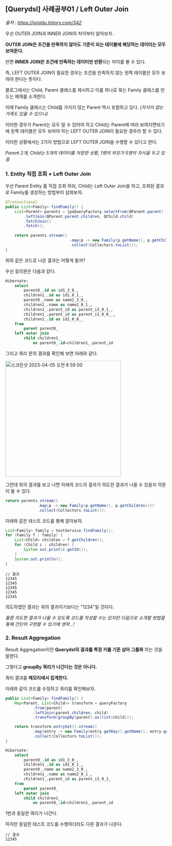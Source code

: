 ## [Querydsl] 사례공부01 / Left Outer Join

*출처 : https://jojoldu.tistory.com/342*



우선 OUTER JOIN과 INNER JOIN의 차이부터 알아보자.

**OUTER JOIN은 조건을 만족하지 않아도 기준이 되는 테이블에 해당하는 데이터는 모두 보여준다.**

반면 **INNER JOIN은 조건에 만족하는 데이터만 반환**되는 차이를 볼 수 있다.

즉, LEFT OUTER JOIN이 필요한 경우는 조건을 만족하지 않는 왼쪽 테이블은 모두 보여야 한다는 뜻이다.



블로그에서는 Child, Parent 클래스를 제시하고 이를 하나로 묶는 Family 클래스를 만드는 예제를 소개한다.

이때 Family 클래스는 Child를 가지지 않는 Parent 역시 포함하고 있다. *(자식이 없는 가족도 있을 수 있으니)*

이러한 경우가 Parent는 모두 알 수 있어야 하고 Child는 Parent에 따라 보여지면되기에 왼쪽 테이블은 모두 보여야 하는 LEFT OUTER JOIN이 필요한 경우라 할 수 있다.



이러한 상황에서는 2가지 방법으로 LEFT OUTER JOIN을 수행할 수 있다고 한다.

*Parent 2개, Child는 5개의 데이터를 저장한 상황, 1명의 부모가 5명의 자식을 두고 있음*



### 1. Entity 직접 조회 + Left Outer Join

우선 Parent Entity 를 직접 조회 하되, Child는 Left Outer Join을 하고, 조회된 결과로 Family를 생성하는 방법부터 살펴보자.

```java
@Transactional
public List<Family> findFamily() {
    List<Parent> parents = jpaQueryFactory.selectFrom(QParent.parent)
        .leftJoin(QParent.parent.children, QChild.child)
      	.fetchJoin()
      	.fetch();
  
    return parents.stream()
      						.map(p -> new Family(p.getName(), p.getChildren()))
			      			.collect(Collectors.toList());
}
```

위와 같은 코드로 나온 결과는 어떻게 될까?

우선 질의문은 다음과 같다.

```sql
Hibernate: 
    select
        parent0_.id as id1_3_0_,
        children1_.id as id1_0_1_,
        parent0_.name as name2_3_0_,
        children1_.name as name2_0_1_,
        children1_.parent_id as parent_i3_0_1_,
        children1_.parent_id as parent_i3_0_0__,
        children1_.id as id1_0_0__ 
    from
        parent parent0_ 
    left outer join
        child children1_ 
            on parent0_.id=children1_.parent_id
```

그리고 쿼리 문의 결과를 확인해 보면 아래와 같다.

<img width="361" alt="스크린샷 2023-04-05 오전 8 59 00" src="https://user-images.githubusercontent.com/102807742/229947770-5e72d095-7709-41db-9d07-8164ac54a5cb.png">



그런데 위의 결과를 보고 나면 아래의 코드의 결과가 의도한 결과가 나올 수 있을지 의문이 들 수 있다.

```java
return parents.stream()
              .map(p -> new Family(p.getName(), p.getChildren()))
              .collect(Collectors.toList());
```

아래와 같은 테스트 코드를 통해 알아보자.

```java
List<Family> family = testService.findFamily();
for (Family f : family) {
    List<Child> children = f.getChildren();
    for (Child c : children) {
        System.out.print(c.getId());
    }
    System.out.println();
}
```

```
// 결과
12345
12345
12345
12345
12345
```

의도하였던 결과는 위의 결과이기보다는 "1234"일 것이다.

*물론 의도한 결과가 나올 수 있도록 코드를 작성할 수는 있지만 다음으로 소개할 방법을 통해 간단히 구현할 수 있기에 생략...!*



### 2. Result Aggregation

Result Aggregation이란 **Querydsl의 결과를 특정 키를 기준 삼아 그룹화** 하는 것을 말한다.

그렇다고 **groupBy 쿼리가 나간다는 것은 아니다.**

쿼리 결과를 **메모리에서 집계한다.**

아래와 같이 코드를 수정하고 쿼리를 확인해보자.

```java
public List<Family> findFamily() {
    Map<Parent, List<Child>> transform = queryFactory
            .from(parent)
            .leftJoin(parent.children, child)
            .transform(groupBy(parent).as(list(child)));

    return transform.entrySet().stream()
            .map(entry -> new Family(entry.getKey().getName(), entry.getValue()))
            .collect(Collectors.toList());
}
```

```sql
Hibernate: 
    select
        parent0_.id as id1_3_0_,
        children1_.id as id1_0_1_,
        parent0_.name as name2_3_0_,
        children1_.name as name2_0_1_,
        children1_.parent_id as parent_i3_0_1_ 
    from
        parent parent0_ 
    left outer join
        child children1_ 
            on parent0_.id=children1_.parent_id
```

1번과 동일한 쿼리가 나간다.

하지만 동일한 테스트 코드를 수행하더라도 다른 결과가 나온다.

```
// 결과
12345
```